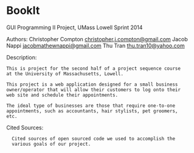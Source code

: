 BookIt
======

GUI Programming II Project, UMass Lowell
Sprint 2014

Authors:
	Christopher Compton	christopher.j.compton@gmail.com
	Jacob Nappi 		jacobmathewnappi@gmail.com
	Thu Tran		thu.tran10@yahoo.com

Description:

	This is project for the second half of a project sequence course
	at the University of Massachusetts, Lowell. 

	This project is a web application designed for a small business
	owner/operator that will allow their customers to log onto their
	web site and schedule their appointments.

	The ideal type of businesses are those that require one-to-one
	appointments, such as accountants, hair stylists, pet groomers,
	etc.


Cited Sources:

      Cited sources of open sourced code we used to accomplish the
      various goals of our project.